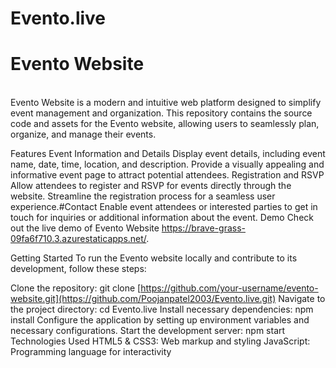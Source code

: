 # Evento.live

<h1>Evento Website</h1>
<br>
Evento Website is a modern and intuitive web platform designed to simplify event management and organization. This repository contains the source code and assets for the Evento website, allowing users to seamlessly plan, organize, and manage their events.

Features
Event Information and Details
Display event details, including event name, date, time, location, and description.
Provide a visually appealing and informative event page to attract potential attendees.
Registration and RSVP
Allow attendees to register and RSVP for events directly through the website.
Streamline the registration process for a seamless user experience.#Contact
Enable event attendees or interested parties to get in touch for inquiries or additional information about the event.
Demo
Check out the live demo of Evento Website https://brave-grass-09fa6f710.3.azurestaticapps.net/.

Getting Started
To run the Evento website locally and contribute to its development, follow these steps:

Clone the repository: git clone [https://github.com/your-username/evento-website.git](https://github.com/Poojanpatel2003/Evento.live.git)
Navigate to the project directory: cd Evento.live
Install necessary dependencies: npm install
Configure the application by setting up environment variables and necessary configurations.
Start the development server: npm start
Technologies Used
HTML5 & CSS3: Web markup and styling
JavaScript: Programming language for interactivity

